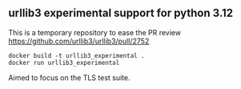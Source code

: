 urllib3 experimental support for python 3.12
--------------------------------------------

This is a temporary repository to ease the PR review https://github.com/urllib3/urllib3/pull/2752

```
docker build -t urllib3_experimental .
docker run urllib3_experimental
```

Aimed to focus on the TLS test suite.